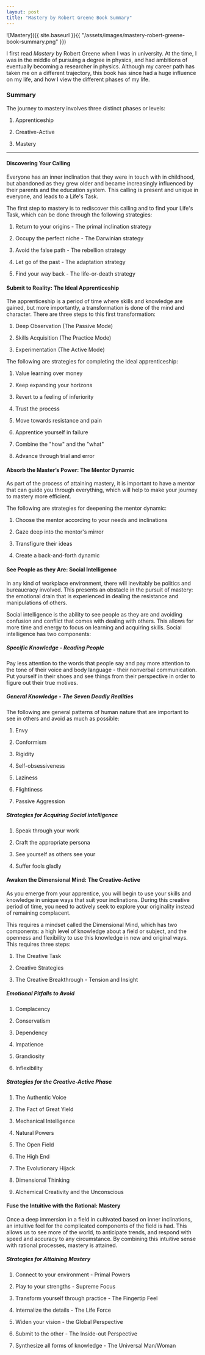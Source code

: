 ```yaml
---
layout: post
title: "Mastery by Robert Greene Book Summary"
---
```


![Mastery]({{ site.baseurl }}{{ "/assets/images/mastery-robert-greene-book-summary.png" }})

I first read *Mastery* by Robert Greene when I was in university. At the time, I was in the middle of pursuing a degree in physics, and had ambitions of eventually becoming a researcher in physics. Although my career path has taken me on a different trajectory, this book has since had a huge influence on my life, and how I view the different phases of my life.

### Summary

The journey to mastery involves three distinct phases or levels:

1. Apprenticeship

2. Creative-Active

3. Mastery

---

#### Discovering Your Calling

Everyone has an inner inclination that they were in touch with in childhood, but abandoned as they grew older and became increasingly influenced by their parents and the education system. This calling is present and unique in everyone, and leads to a Life's Task.

The first step to mastery is to rediscover this calling and to find your Life's Task, which can be done through the following strategies:

1. Return to your origins - The primal inclination strategy

2. Occupy the perfect niche - The Darwinian strategy

3. Avoid the false path - The rebellion strategy

4. Let go of the past - The adaptation strategy

5. Find your way back - The life-or-death strategy

#### Submit to Reality: The Ideal Apprenticeship

The apprenticeship is a period of time where skills and knowledge are gained, but more importantly, a transformation is done of the mind and character. There are three steps to this first transformation:

1. Deep Observation (The Passive Mode)

2. Skills Acquisition (The Practice Mode)

3. Experimentation (The Active Mode)

The following are strategies for completing the ideal apprenticeship:

1. Value learning over money

2. Keep expanding your horizons

3. Revert to a feeling of inferiority

4. Trust the process

5. Move towards resistance and pain

6. Apprentice yourself in failure

7. Combine the "how" and the "what"

8. Advance through trial and error

#### Absorb the Master’s Power: The Mentor Dynamic

As part of the process of attaining mastery, it is important to have a mentor that can guide you through everything, which will help to make your journey to mastery more efficient.

The following are strategies for deepening the mentor dynamic:

1. Choose the mentor according to your needs and inclinations

2. Gaze deep into the mentor's mirror

3. Transfigure their ideas

4. Create a back-and-forth dynamic

#### See People as they Are: Social Intelligence

In any kind of workplace environment, there will inevitably be politics and bureaucracy involved. This presents an obstacle in the pursuit of mastery: the emotional drain that is experienced in dealing the resistance and manipulations of others.

Social intelligence is the ability to see people as they are and avoiding confusion and conflict that comes with dealing with others. This allows for more time and energy to focus on learning and acquiring skills. Social intelligence has two components:

##### Specific Knowledge - Reading People

Pay less attention to the words that people say and pay more attention to the tone of their voice and body language - their nonverbal communication. Put yourself in their shoes and see things from their perspective in order to figure out their true motives.

##### General Knowledge - The Seven Deadly Realities

The following are general patterns of human nature that are important to see in others and avoid as much as possible:

1. Envy

2. Conformism

3. Rigidity

4. Self-obsessiveness

5. Laziness

6. Flightiness

7. Passive Aggression

##### Strategies for Acquiring Social intelligence

1. Speak through your work

2. Craft the appropriate persona

3. See yourself as others see your

4. Suffer fools gladly

#### Awaken the Dimensional Mind: The Creative-Active

As you emerge from your apprentice, you will begin to use your skills and knowledge in unique ways that suit your inclinations. During this creative period of time, you need to actively seek to explore your originality instead of remaining complacent.

This requires a mindset called the Dimensional Mind, which has two components: a high level of knowledge about a field or subject, and the openness and flexibility to use this knowledge in new and original ways. This requires three steps:

1. The Creative Task

2. Creative Strategies

3. The Creative Breakthrough - Tension and Insight

##### Emotional Pitfalls to Avoid

1. Complacency

2. Conservatism

3. Dependency

4. Impatience

5. Grandiosity

6. Inflexibility

##### Strategies for the Creative-Active Phase

1. The Authentic Voice

2. The Fact of Great Yield

3. Mechanical Intelligence

4. Natural Powers

5. The Open Field

6. The High End

7. The Evolutionary Hijack

8. Dimensional Thinking

9. Alchemical Creativity and the Unconscious

#### Fuse the Intuitive with the Rational: Mastery

Once a deep immersion in a field in cultivated based on inner inclinations, an intuitive feel for the complicated components of the field is had. This allows us to see more of the world, to anticipate trends, and respond with speed and accuracy to any circumstance. By combining this intuitive sense with rational processes, mastery is attained.

##### Strategies for Attaining Mastery

1. Connect to your environment - Primal Powers

2. Play to your strengths - Supreme Focus

3. Transform yourself through practice - The Fingertip Feel

4. Internalize the details - The Life Force

5. Widen your vision - the Global Perspective

6. Submit to the other - The Inside-out Perspective

7. Synthesize all forms of knowledge - The Universal Man/Woman
